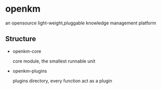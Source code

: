 # openkm

an opensource light-weight,pluggable knowledge management platform

## Structure

- openkm-core 

  core module, the smallest runnable unit     

- openkm-plugins 
  
  plugins directory, every function act as a plugin  